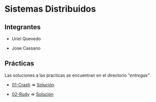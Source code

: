 # Sistemas Distribuidos

## Integrantes

 - Uriel Quevedo
 
 - Jose Cassano

## Prácticas

Las soluciones a las practicas se encuentran en el directorio *"entregas"*.

* [01-Crash](https://gitlab.com/cassa10/sistemas-distribuidos/-/blob/master/pr%C3%A1cticas/01-crash.md) => [Solución](https://gitlab.com/cassa10/sistemas-distribuidos/-/blob/master/entregas/crash)

* [02-Rudy](https://gitlab.com/cassa10/sistemas-distribuidos/-/blob/master/pr%C3%A1cticas/02-rudy.md) => [Solución](https://gitlab.com/cassa10/sistemas-distribuidos/-/tree/master/entregas/rudy)
